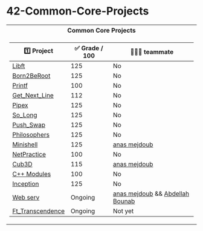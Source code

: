 # 42-Common-Core-Projects
<table align="center">
<tr>
<th>Common Core Projects </th>
</tr>
<tr>

<td>

| :one: Project | :white_check_mark: Grade / 100 | 🧑‍🤝‍🧑 teammate | 
|--|--|--|
| [  Libft](https://github.com/nourddine-benyahya/libft)  | 125 | No |
| [Born2BeRoot](https://github.com/nourddine-benyahya/Born2beRoot) | 125 | No |
| [Printf](https://github.com/nourddine-benyahya/ft_printf) | 100 | No |
| [Get_Next_Line](https://github.com/nourddine-benyahya/Get_next_line) | 112 | No |
| [Pipex](https://github.com/nourddine-benyahya/pipex) | 125 | No |
| [So_Long](https://github.com/nourddine-benyahya/so_long) | 125 | No |
| [Push_Swap](https://github.com/nourddine-benyahya/push_swap) | 125 | No |
| [Philosophers](https://github.com/nourddine-benyahya/Philosophers) | 125 | No |
| [Minishell](https://github.com/nourddine-benyahya/Minishell)| 125 | [anas mejdoub](https://github.com/anas-mejdoub) |
| [NetPractice](https://github.com/nourddine-benyahya/NetPractice) | 100 | No |
| [Cub3D](https://github.com/nourddine-benyahya/Cub3D) | 115 | [anas mejdoub](https://github.com/anas-mejdoub) |
| [C++ Modules](https://github.com/nourddine-benyahya/Cpp-modules)  | 100 | No |
| [Inception](https://github.com/nourddine-benyahya/inception) | 125 | No |
| [Web serv](https://github.com/nourddine-benyahya/Web-serv) | Ongoing | [anas mejdoub](https://github.com/anas-mejdoub) && [Abdellah Bounab](https://github.com/Abdellahbounab) |
| [Ft_Transcendence](https://github.com/nourddine-benyahya/42_Transcendence) | Ongoing | Not yet |

</td>
</tr> </table>
